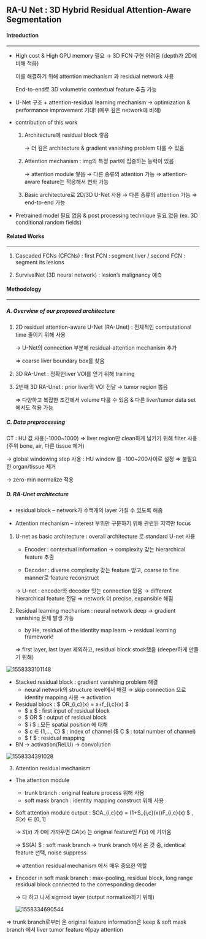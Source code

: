 ## RA-U Net : 3D Hybrid Residual Attention-Aware Segmentation

#### Introduction

----------------------

- High cost & High GPU memory 필요 → 3D FCN 구현 어려움 (depth가 2D에 비해 적음)

  이를 해결하기 위해 attention mechanism 과 residual network 사용

  End-to-end로 3D volumetric contextual feature 추출 가능

- U-Net 구조  + attention-residual learning mechanism → optimization & performance improvement 기대! (매우 깊은 network에 비해)



- contribution of this work

  1. Architecture에 residual block 쌓음

     → 더 깊은 architecture & gradient vanishing problem 다룰 수 있음

  2. Attention mechanism : img의 특정 part에 집중하는 능력이 있음

     → attention module 쌓음 → 다른 종류의 attention 가능 ⇒ attention-aware feature는 적응해서 변화 가능

  3. Basic architecture로 2D/3D U-Net 사용 →  다른 종류의 attention 가능 ⇒ end-to-end 가능



- Pretrained model 필요 없음 & post processing technique 필요 없음 (ex. 3D conditional random fields)



#### Related Works

--------------------

1. Cascaded FCNs (CFCNs) : first FCN : segment liver / second FCN : segment its lesions

2. SurvivalNet (3D neural network) : lesion’s malignancy 예측



#### Methodology

--------------------

##### A. Overview of our proposed architecture

1. 2D residual attention-aware U-Net (RA-Unet) : 전체적인 computational time 줄이기 위해 사용

   → U-Net의 connection 부분에 residual-attention mechanism 추가

   ⇒ coarse liver boundary box를 찾음

2. 3D RA-Unet : 정확한liver VOI를 얻기 위해 training

3. 2번째 3D RA-Unet : prior liver의 VOI 전달 → tumor region 뽑음

   ⇒ 다양하고 복잡한 조건에서 volume 다룰 수 있음 &  다른 liver/tumor data set 에서도 적용 가능



##### C. Data preprocessing

CT : HU 값 사용(-1000~1000) ⇒ liver region만 clean하게 남기기 위해 filter 사용 (주위 bone, air, 다른 tissue 제거) 

→ global windowing step 사용 : HU window 를 -100~200사이로 설정 ⇒  불필요한 organ/tissue 제거

→ zero-min normalize 적용



##### D. RA-Unet architecture

- residual block – network가 수백개의 layer 가질 수 있도록 해줌

- Attention mechanism – interest 부위만 구분하기 위해 관련된 지역만 focus

1. U-net as basic architecture : overall architecture 로 standard U-net 사용

   - Encoder : contextual information → complexity 갖는 hierarchical feature 추출

   - Decoder : diverse complexity 갖는 feature 받고, coarse to fine manner로 feature reconstruct

   → U-net : encoder와 decoder 잇는 connection 있음 → different hierarchical feature 전달 ⇒ network 더 precise, expansible 해짐

2. Residual learning mechanism : neural network deep → gradient vanishing 문제 발생 가능

   -  by He, residual of the identity map learn → residual learning framework! 

     ⇒ first layer, last layer 제외하고, residual block stock했음 (deeper하게 만들기 위해)

     

![1558333101148](C:\Users\soua\AppData\Roaming\Typora\typora-user-images\1558333101148.png)

- Stacked residual block : gradient vanishing problem 해결 
  -  neural network의 structure level에서 해결 → skip connection 으로 identity mapping 사용 → activation
- Residual block :  $ OR_{i,c}(x) = x+f_{i,c}(x) $ 
  - $ x $ : first input of residual block
  - $ OR $ : output of residual block
  - $ i $ : 모든 spatial position 에 대해
  - $ c ∈ {1,…, C} $ : index of channel ($ C $ : total number of channel)
  - $ f $ : residual mapping
- BN → activation(ReLU) → convolution

![1558334391028](C:\Users\soua\AppData\Roaming\Typora\typora-user-images\1558334391028.png)

3. Attention residual mechanism

- The attention module

  - trunk branch : original feature process 위해 사용 
  - soft mask branch : identity mapping construct 위해 사용

- Soft attention module output : $OA_{i,c}(x) = (1+S_{i,c}(x))F_{i,c}(x) $ , $S(x)∈[0,1]$ 

  → $S(x)$ 가 0에 가까우면 $OA(x)$ 는 original feature인 $F(x)$ 에 가까움

  → $S(A) $ : soft mask branch → trunk branch 에서 온 것 중, identical feature 선택, noise suppress

  ⇒ attention residual mechanism 에서 매우 중요한 역할

- Encoder in soft mask branch : max-pooling, residual block, long range residual block connected to the corresponding decoder

  → 다 하고 나서 sigmoid layer (output normalize하기 위해)

  ![1558334690544](C:\Users\soua\AppData\Roaming\Typora\typora-user-images\1558334690544.png)

⇒ trunk branch로부터 온 original feature information은 keep & soft mask branch 에서 liver tumor feature 에pay attention